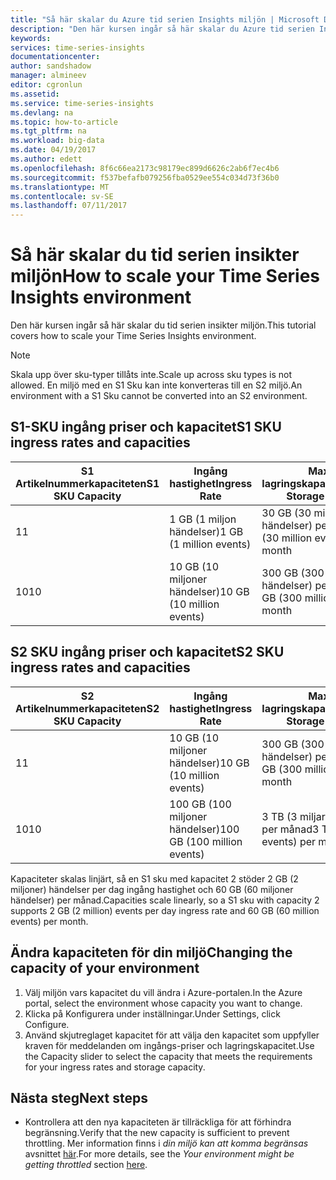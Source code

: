 ```yaml
---
title: "Så här skalar du Azure tid serien Insights miljön | Microsoft Docs"
description: "Den här kursen ingår så här skalar du Azure tid serien Insights-miljö"
keywords: 
services: time-series-insights
documentationcenter: 
author: sandshadow
manager: almineev
editor: cgronlun
ms.assetid: 
ms.service: time-series-insights
ms.devlang: na
ms.topic: how-to-article
ms.tgt_pltfrm: na
ms.workload: big-data
ms.date: 04/19/2017
ms.author: edett
ms.openlocfilehash: 8f6c66ea2173c98179ec899d6626c2ab6f7ec4b6
ms.sourcegitcommit: f537befafb079256fba0529ee554c034d73f36b0
ms.translationtype: MT
ms.contentlocale: sv-SE
ms.lasthandoff: 07/11/2017
---
```

# <a name="how-to-scale-your-time-series-insights-environment"></a><span data-ttu-id="4daa7-103">Så här skalar du tid serien insikter miljön</span><span class="sxs-lookup"><span data-stu-id="4daa7-103">How to scale your Time Series Insights environment</span></span>

<span data-ttu-id="4daa7-104">Den här kursen ingår så här skalar du tid serien insikter miljön.</span><span class="sxs-lookup"><span data-stu-id="4daa7-104">This tutorial covers how to scale your Time Series Insights environment.</span></span>

> [!NOTE]
> <span data-ttu-id="4daa7-105">Skala upp över sku-typer tillåts inte.</span><span class="sxs-lookup"><span data-stu-id="4daa7-105">Scale up across sku types is not allowed.</span></span> <span data-ttu-id="4daa7-106">En miljö med en S1 Sku kan inte konverteras till en S2 miljö.</span><span class="sxs-lookup"><span data-stu-id="4daa7-106">An environment with a S1 Sku cannot be converted into an S2 environment.</span></span>

## <a name="s1-sku-ingress-rates-and-capacities"></a><span data-ttu-id="4daa7-107">S1-SKU ingång priser och kapacitet</span><span class="sxs-lookup"><span data-stu-id="4daa7-107">S1 SKU ingress rates and capacities</span></span>

| <span data-ttu-id="4daa7-108">S1 Artikelnummerkapaciteten</span><span class="sxs-lookup"><span data-stu-id="4daa7-108">S1 SKU Capacity</span></span> | <span data-ttu-id="4daa7-109">Ingång hastighet</span><span class="sxs-lookup"><span data-stu-id="4daa7-109">Ingress Rate</span></span> | <span data-ttu-id="4daa7-110">Maximal lagringskapacitet</span><span class="sxs-lookup"><span data-stu-id="4daa7-110">Maximum Storage Capacity</span></span>
| --- | --- | --- |
| <span data-ttu-id="4daa7-111">1</span><span class="sxs-lookup"><span data-stu-id="4daa7-111">1</span></span> | <span data-ttu-id="4daa7-112">1 GB (1 miljon händelser)</span><span class="sxs-lookup"><span data-stu-id="4daa7-112">1 GB (1 million events)</span></span> | <span data-ttu-id="4daa7-113">30 GB (30 miljoner händelser) per månad</span><span class="sxs-lookup"><span data-stu-id="4daa7-113">30 GB (30 million events) per month</span></span> |
| <span data-ttu-id="4daa7-114">10</span><span class="sxs-lookup"><span data-stu-id="4daa7-114">10</span></span> | <span data-ttu-id="4daa7-115">10 GB (10 miljoner händelser)</span><span class="sxs-lookup"><span data-stu-id="4daa7-115">10 GB (10 million events)</span></span> | <span data-ttu-id="4daa7-116">300 GB (300 miljoner händelser) per månad</span><span class="sxs-lookup"><span data-stu-id="4daa7-116">300 GB (300 million events) per month</span></span> |

## <a name="s2-sku-ingress-rates-and-capacities"></a><span data-ttu-id="4daa7-117">S2 SKU ingång priser och kapacitet</span><span class="sxs-lookup"><span data-stu-id="4daa7-117">S2 SKU ingress rates and capacities</span></span>

| <span data-ttu-id="4daa7-118">S2 Artikelnummerkapaciteten</span><span class="sxs-lookup"><span data-stu-id="4daa7-118">S2 SKU Capacity</span></span> | <span data-ttu-id="4daa7-119">Ingång hastighet</span><span class="sxs-lookup"><span data-stu-id="4daa7-119">Ingress Rate</span></span> | <span data-ttu-id="4daa7-120">Maximal lagringskapacitet</span><span class="sxs-lookup"><span data-stu-id="4daa7-120">Maximum Storage Capacity</span></span>
| --- | --- | --- |
| <span data-ttu-id="4daa7-121">1</span><span class="sxs-lookup"><span data-stu-id="4daa7-121">1</span></span> | <span data-ttu-id="4daa7-122">10 GB (10 miljoner händelser)</span><span class="sxs-lookup"><span data-stu-id="4daa7-122">10 GB (10 million events)</span></span> | <span data-ttu-id="4daa7-123">300 GB (300 miljoner händelser) per månad</span><span class="sxs-lookup"><span data-stu-id="4daa7-123">300 GB (300 million events) per month</span></span> |
| <span data-ttu-id="4daa7-124">10</span><span class="sxs-lookup"><span data-stu-id="4daa7-124">10</span></span> | <span data-ttu-id="4daa7-125">100 GB (100 miljoner händelser)</span><span class="sxs-lookup"><span data-stu-id="4daa7-125">100 GB (100 million events)</span></span> | <span data-ttu-id="4daa7-126">3 TB (3 miljarder händelser) per månad</span><span class="sxs-lookup"><span data-stu-id="4daa7-126">3 TB (3 billion events) per month</span></span> |

<span data-ttu-id="4daa7-127">Kapaciteter skalas linjärt, så en S1 sku med kapacitet 2 stöder 2 GB (2 miljoner) händelser per dag ingång hastighet och 60 GB (60 miljoner händelser) per månad.</span><span class="sxs-lookup"><span data-stu-id="4daa7-127">Capacities scale linearly, so a S1 sku with capacity 2 supports 2 GB (2 million) events per day ingress rate and 60 GB (60 million events) per month.</span></span>

## <a name="changing-the-capacity-of-your-environment"></a><span data-ttu-id="4daa7-128">Ändra kapaciteten för din miljö</span><span class="sxs-lookup"><span data-stu-id="4daa7-128">Changing the capacity of your environment</span></span>

1. <span data-ttu-id="4daa7-129">Välj miljön vars kapacitet du vill ändra i Azure-portalen.</span><span class="sxs-lookup"><span data-stu-id="4daa7-129">In the Azure portal, select the environment whose capacity you want to change.</span></span>
1. <span data-ttu-id="4daa7-130">Klicka på Konfigurera under inställningar.</span><span class="sxs-lookup"><span data-stu-id="4daa7-130">Under Settings, click Configure.</span></span>
1. <span data-ttu-id="4daa7-131">Använd skjutreglaget kapacitet för att välja den kapacitet som uppfyller kraven för meddelanden om ingångs-priser och lagringskapacitet.</span><span class="sxs-lookup"><span data-stu-id="4daa7-131">Use the Capacity slider to select the capacity that meets the requirements for your ingress rates and storage capacity.</span></span>

## <a name="next-steps"></a><span data-ttu-id="4daa7-132">Nästa steg</span><span class="sxs-lookup"><span data-stu-id="4daa7-132">Next steps</span></span>

* <span data-ttu-id="4daa7-133">Kontrollera att den nya kapaciteten är tillräckliga för att förhindra begränsning.</span><span class="sxs-lookup"><span data-stu-id="4daa7-133">Verify that the new capacity is sufficient to prevent throttling.</span></span> <span data-ttu-id="4daa7-134">Mer information finns i *din miljö kan att komma begränsas* avsnittet [här](time-series-insights-diagnose-and-solve-problems.md).</span><span class="sxs-lookup"><span data-stu-id="4daa7-134">For more details, see the *Your environment might be getting throttled* section [here](time-series-insights-diagnose-and-solve-problems.md).</span></span>